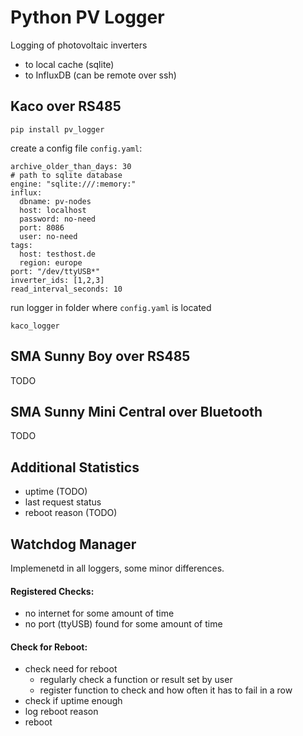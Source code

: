 # Python PV Logger

Logging of photovoltaic inverters
* to local cache (sqlite)
* to InfluxDB (can be remote over ssh)

## Kaco over RS485

```
pip install pv_logger
```

create a config file `config.yaml`:
```
archive_older_than_days: 30
# path to sqlite database
engine: "sqlite:///:memory:"
influx:
  dbname: pv-nodes
  host: localhost
  password: no-need
  port: 8086
  user: no-need
tags:
  host: testhost.de
  region: europe
port: "/dev/ttyUSB*"
inverter_ids: [1,2,3]
read_interval_seconds: 10
```

run logger in folder where `config.yaml` is located
```
kaco_logger
```

## SMA Sunny Boy over RS485

TODO

## SMA Sunny Mini Central over Bluetooth

TODO

## Additional Statistics
- uptime (TODO)
- last request status
- reboot reason (TODO)

## Watchdog Manager

Implemenetd in all loggers, some minor differences.

#### Registered Checks:
- no internet for some amount of time
- no port (ttyUSB) found for some amount of time

#### Check for Reboot:
- check need for reboot
    - regularly check a function or result set by user
    - register function to check and how often it has to fail in a row
- check if uptime enough
- log reboot reason
- reboot
